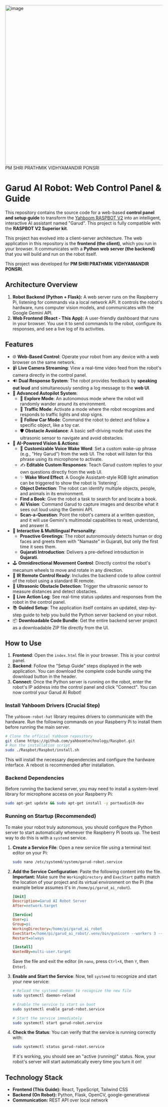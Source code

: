 <img width="512" height="512" alt="image" src="https://github.com/user-attachments/assets/86aba856-db4a-4d92-8436-3dc1483edab6" />PM SHRI PRATHMIK VIDHYAMANDIR PONSRI


# Garud AI Robot: Web Control Panel & Guide

This repository contains the source code for a web-based **control panel and setup guide** to transform the [Yahboom RASPBOT V2](https://www.yahboom.net/study/RASPBOT-V2) into an intelligent, interactive AI assistant named "Garud". This project is fully compatible with the **RASPBOT V2 Superior kit**.

This project has evolved into a client-server architecture. The web application in this repository is the **frontend (the client)**, which you run in your browser. It communicates with a **Python web server (the backend)** that you will build and run on the robot itself.

This project was developed for **PM SHRI PRATHMIK VIDHYAMANDIR PONSRI**.

## Architecture Overview

1.  **Robot Backend (Python + Flask):** A web server runs on the Raspberry Pi, listening for commands via a local network API. It controls the robot's hardware, runs computer vision models, and communicates with the Google Gemini API.
2.  **Web Frontend (React - This App):** A user-friendly dashboard that runs in your browser. You use it to send commands to the robot, configure its responses, and see a live log of its activities.



## Features

-   🌐 **Web-Based Control**: Operate your robot from any device with a web browser on the same network.
-   📹 **Live Camera Streaming**: View a real-time video feed from the robot's camera directly in the control panel.
-   🔊 **Dual Response System**: The robot provides feedback by **speaking out loud** and simultaneously sending a log message to the **web UI**.
-   🤖 **Advanced Autopilot System**:
    -   🧭 **Explore Mode**: An autonomous mode where the robot will randomly wander around its environment.
    -   🚦 **Traffic Mode**: Activate a mode where the robot recognizes and responds to traffic lights and stop signs.
    -   🚗 **Follow Car Mode**: Command the robot to detect and follow a specific object, like a toy car.
    -   🛡️ **Obstacle Avoidance**: A basic self-driving mode that uses the ultrasonic sensor to navigate and avoid obstacles.
-   🧠 **AI-Powered Vision & Actions**:
    -   🎤 **Customizable Voice Wake Word**: Set a custom wake-up phrase (e.g., "Hey Garud") from the web UI. The robot will listen for this phrase using its microphone to activate.
    -   ✍️ **Editable Custom Responses**: Teach Garud custom replies to your own questions directly from the web UI.
    -   ✨ **Wake Word Effect**: A Google Assistant-style RGB light animation can be triggered to show the robot is 'listening'.
    -   **Object Detection**: The robot can identify multiple objects, people, and animals in its environment.
    -   **Find a Book**: Give the robot a task to search for and locate a book.
    -   **AI Vision**: Command Garud to capture images and describe what it sees out loud using the Gemini API.
    -   **Scan-a-Question**: Point the robot's camera at a written question, and it will use Gemini's multimodal capabilities to read, understand, and answer it.
-   💬 **Interactive & Multilingual Personality**:
    -   **Proactive Greetings**: The robot autonomously detects human or dog faces and greets them with "Namaste" in Gujarati, but only the first time it sees them.
    -   **Gujarati Introduction**: Delivers a pre-defined introduction in **Gujarati**.
-   🕹️ **Omnidirectional Movement Control**: Directly control the robot's mecanum wheels to move and rotate in any direction.
-   📡 **IR Remote Control Ready**: Includes the backend code to allow control of the robot using a standard IR remote.
-   📏 **Ultrasonic Obstacle Detection**: Trigger the ultrasonic sensor to measure distances and detect obstacles.
-   🔴 **Live Action Log**: See real-time status updates and responses from the robot in the control panel.
-   📚 **Guided Setup**: The application itself contains an updated, step-by-step guide to help you build the Python server backend on your robot.
-   📦 **Downloadable Code Bundle**: Get the entire backend server project as a downloadable ZIP file directly from the UI.

## How to Use

1.  **Frontend**: Open the `index.html` file in your browser. This is your control panel.
2.  **Backend**: Follow the "Setup Guide" steps displayed in the web application. You can download the complete code bundle using the download button in the header.
3.  **Connect**: Once the Python server is running on the robot, enter the robot's IP address into the control panel and click "Connect". You can now control your Garud AI Robot!

### Install Yahboom Drivers (Crucial Step)
The `yahboom-robot-hat` library requires drivers to communicate with the hardware. Run the following commands on your Raspberry Pi to install them before running the main server.

```bash
# Clone the official Yahboom repository
git clone https://github.com/yahboomtechnology/Raspbot.git
# Run the installation script
sudo ./Raspbot/Raspbot/install.sh
```
This will install the necessary dependencies and configure the hardware interface. A reboot is recommended after installation.

### Backend Dependencies
Before running the backend server, you may need to install a system-level library for microphone access on your Raspberry Pi:
```bash
sudo apt-get update && sudo apt-get install -y portaudio19-dev
```

### Running on Startup (Recommended)

To make your robot truly autonomous, you should configure the Python server to start automatically whenever the Raspberry Pi boots up. The best way to do this is with a `systemd` service.

1.  **Create a Service File**: Open a new service file using a terminal text editor on your Pi:
    ```bash
    sudo nano /etc/systemd/system/garud-robot.service
    ```

2.  **Add the Service Configuration**: Paste the following content into the file. **Important:** Make sure the `WorkingDirectory` and `ExecStart` paths match the location of your project and its virtual environment on the Pi (the example below assumes it's in `/home/pi/garud_ai_robot`).

    ```ini
    [Unit]
    Description=Garud AI Robot Server
    After=network.target

    [Service]
    User=pi
    Group=pi
    WorkingDirectory=/home/pi/garud_ai_robot
    ExecStart=/home/pi/garud_ai_robot/.venv/bin/gunicorn --workers 3 --bind 0.0.0.0:5001 main:app
    Restart=always

    [Install]
    WantedBy=multi-user.target
    ```
    Save the file and exit the editor (in `nano`, press `Ctrl+X`, then `Y`, then `Enter`).

3.  **Enable and Start the Service**: Now, tell `systemd` to recognize and start your new service:
    ```bash
    # Reload the systemd daemon to recognize the new file
    sudo systemctl daemon-reload

    # Enable the service to start on boot
    sudo systemctl enable garud-robot.service

    # Start the service immediately
    sudo systemctl start garud-robot.service
    ```

4.  **Check the Status**: You can verify that the service is running correctly with:
    ```bash
    sudo systemctl status garud-robot.service
    ```
    If it's working, you should see an "active (running)" status. Now, your robot's server will start automatically every time you turn it on!

## Technology Stack

-   **Frontend (This Guide):** React, TypeScript, Tailwind CSS
-   **Backend (On Robot):** Python, Flask, OpenCV, google-generativeai
-   **Communication:** REST API over local network
